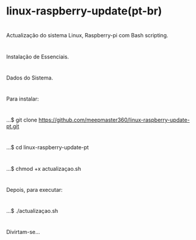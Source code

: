 # linux-raspberry-update(pt-br)
#
#
Actualização do sistema Linux, Raspberry-pi com Bash scripting.
#
Instalação de Essenciais.
#
Dados do Sistema.
#
#
Para instalar:
#
...$ git clone https://github.com/meepmaster360/linux-raspberry-update-pt.git
#
...$ cd linux-raspberry-update-pt
#
...$ chmod +x actualizaçao.sh
#
Depois, para executar:
#
...$ ./actualizaçao.sh
#
#
Divirtam-se...

